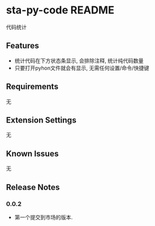 # sta-py-code README

代码统计
## Features
* 统计代码在下方状态条显示, 会排除注释, 统计纯代码数量
* 只要打开pyhon文件就会有显示, 无需任何设置/命令/快捷键

## Requirements

无
## Extension Settings
无

## Known Issues

无
## Release Notes


### 0.0.2
* 第一个提交到市场的版本.

